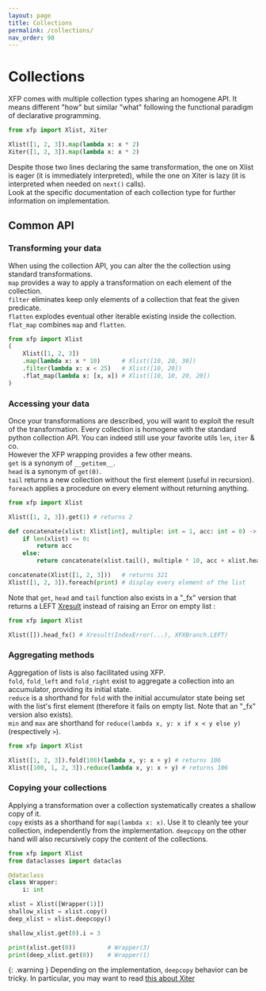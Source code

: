 ```yaml
---
layout: page
title: Collections
permalink: /collections/
nav_order: 98
---
```


<h1 style="font-weight: bold">Collections</h1>

XFP comes with multiple collection types sharing an homogene API. It means different "how" but similar "what" following the functional paradigm of declarative programming.

```python
from xfp import Xlist, Xiter

Xlist([1, 2, 3]).map(lambda x: x * 2)
Xiter([1, 2, 3]).map(lambda x: x * 2)
```

Despite those two lines declaring the same transformation, the one on Xlist is eager (it is immediately interpreted), while the one on Xiter is lazy (it is interpreted when needed on `next()` calls).  
Look at the specific documentation of each collection type for further information on implementation.

## Common API

### Transforming your data

When using the collection API, you can alter the the collection using standard transformations.  
`map` provides a way to apply a transformation on each element of the collection.  
`filter` eliminates keep only elements of a collection that feat the given predicate.  
`flatten` explodes eventual other iterable existing inside the collection.  
`flat_map` combines `map` and `flatten`.  

```python
from xfp import Xlist
(
    Xlist([1, 2, 3])
    .map(lambda x: x * 10)      # Xlist([10, 20, 30])
    .filter(lambda x: x < 25)   # Xlist([10, 20])
    .flat_map(lambda x: [x, x]) # Xlist([10, 10, 20, 20])
)
```

### Accessing your data

Once your transformations are described, you will want to exploit the result of the transformation. 
Every collection is homogene with the standard python collection API. You can indeed still use your favorite utils `len`, `iter` & co.  
However the XFP wrapping provides a few other means.  
`get` is a synonym of `__getitem__`.  
`head` is a synonym of `get(0)`.  
`tail` returns a new collection without the first element (useful in recursion).  
`foreach` applies a procedure on every element without returning anything.  

```python
from xfp import Xlist

Xlist([1, 2, 3]).get(1) # returns 2

def concatenate(xlist: Xlist[int], multiple: int = 1, acc: int = 0) -> int:
    if len(xlist) <= 0:
        return acc
    else:
        return concatenate(xlist.tail(), multiple * 10, acc + xlist.head() * multiple)

concatenate(Xlist([1, 2, 3]))   # returns 321
Xlist([1, 2, 3]).foreach(print) # display every element of the list
```

Note that `get`, `head` and `tail` function also exists in a "_fx" version that returns a LEFT [Xresult](/python-fp/results/) instead of raising an Error on empty list : 

```python
from xfp import Xlist

Xlist([]).head_fx() # Xresult(IndexError(...), XFXBranch.LEFT)
```

### Aggregating methods

Aggregation of lists is also facilitated using XFP.  
`fold`, `fold_left` and `fold_right` exist to aggregate a collection into an accumulator, providing its initial state.  
`reduce` is a shorthand for `fold` with the initial accumulator state being set with the list's first element (therefore it fails on empty list. Note that an "_fx" version also exists).  
`min` and `max` are shorthand for `reduce(lambda x, y: x if x < y else y)` (respectively `>`).  

```python
from xfp import Xlist

Xlist([1, 2, 3]).fold(100)(lambda x, y: x + y) # returns 106
Xlist([100, 1, 2, 3]).reduce(lambda x, y: x + y) # returns 106
```

### Copying your collections

Applying a transformation over a collection systematically creates a shallow copy of it.  
`copy` exists as a shorthand for `map(lambda x: x)`. Use it to cleanly tee your collection, independently from the implementation.
`deepcopy` on the other hand will also recursively copy the content of the collections.

```python
from xfp import Xlist
from dataclasses import dataclas

@dataclass
class Wrapper:
    i: int

xlist = Xlist([Wrapper(1)])
shallow_xlist = xlist.copy()
deep_xlist = xlist.deepcopy()

shallow_xlist.get(0).i = 3

print(xlist.get(0))         # Wrapper(3)
print(deep_xlist.get(0))    # Wrapper(1)
```

{: .warning }
Depending on the implementation, `deepcopy` behavior can be tricky. In particular, you may want to read [this about Xiter](/python-fp/collections/xiter#tee-ing-xiter---a-word-about-copying)